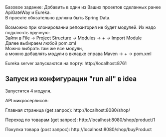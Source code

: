 Базовое задание:
Добавить в один из Ваших проектов сделанных ранее ApiGateWay и Eureka.\
В проекте обязательно должна быть Spring Data.


Возможно при клонировании репозитория не будет модулей. Их надо подключть вручную:\
Зайти в File -> Project Structure -> Modules -> + -> Import Module\
Далее выбираем любой pom.xml\
Можно выбрать там же все модули,\
а можно добавлять модули в вкладке справа Maven -> + -> pom.xml

Eureka server запускаются на порту:
http://localhost:8761

## Запуск из конфигурации "run all" в idea
Запустятся 4 модуля.

API микросервисов:

Главная страница (get запрос):  http://localhost:8080/shop/

Переход по товарам (get запрос): http://localhost:8080/shop/product/1

Покупка товара (post запрос): http://localhost:8080/shop/buyProduct
